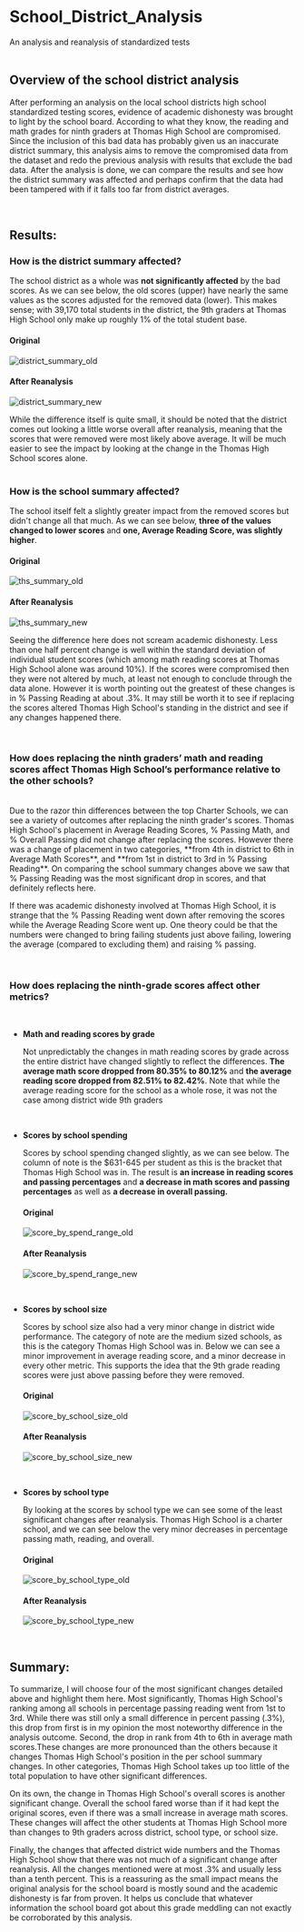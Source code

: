 # School_District_Analysis
An analysis and reanalysis of standardized tests
<br />
<br />
## Overview of the school district analysis

After performing an analysis on the local school districts high school standardized testing scores, evidence of academic dishonesty was brought to light by the school board. According to what they know, the reading and math grades for ninth graders at Thomas High School are compromised. Since the inclusion of this bad data has probably given us an inaccurate district summary, this analysis aims to remove the compromised data from the dataset and redo the previous analysis with results that exclude the bad data. After the analysis is done, we can compare the results and see how the district summary was affected and perhaps confirm that the data had been tampered with if it falls too far from district averages.

<br />

## Results: 



### **How is the district summary affected?**

The school district as a whole was **not significantly affected** by the bad scores. As we can see below, the old scores (upper) have nearly the same values as the scores adjusted for the removed data (lower). This makes sense; with 39,170 total students in the district, the 9th graders at Thomas High School only make up roughly 1% of the total student base.

#### **Original** 
![district_summary_old](Resources/district_summary_old.png)

#### **After Reanalysis**
![district_summary_new](Resources/district_summary_new.png)

While the difference itself is quite small, it should be noted that the district comes out looking a little worse overall after reanalysis, meaning that the scores that were removed were most likely above average. It will be much easier to see the impact by looking at the change in the Thomas High School scores alone.
<br />
<br />
### **How is the school summary affected?**

The school itself felt a slightly greater impact from the removed scores but didn't change all that much. As we can see below, **three of the values changed to lower scores** and **one, Average Reading Score, was slightly higher**.

#### **Original** 
![ths_summary_old](Resources/ths_summary_old.png)

#### **After Reanalysis**
![ths_summary_new](Resources/ths_summary_new.png)

Seeing the difference here does not scream academic dishonesty. Less than one half percent change is well within the standard deviation of individual student scores (which among math reading scores at Thomas High School alone was around 10%). If the scores were compromised then they were not altered by much, at least not enough to conclude through the data alone. However it is worth pointing out the greatest  of these changes is in % Passing Reading at about .3%. It may still be worth it to see if replacing the scores altered Thomas High School's standing in the district and see if any changes happened there.

</br>

### **How does replacing the ninth graders’ math and reading scores affect Thomas High School’s performance relative to the other schools?**
</br>
Due to the razor thin differences between the top Charter Schools, we can see a variety of outcomes after replacing the ninth grader's scores. Thomas High School's placement in Average Reading Scores, % Passing Math, and % Overall Passing did not change after replacing the scores. However there was a change of placement in two categories, **from 4th in district to 6th in Average Math Scores**, and **from 1st in district to 3rd in % Passing Reading**. On comparing the school summary changes above we saw that % Passing Reading was the most significant drop in scores, and that definitely reflects here.

If there was academic dishonesty involved at Thomas High School, it is strange that the % Passing Reading went down after removing the scores while the Average Reading Score went up. One theory could be that the numbers were changed to bring failing students just above failing, lowering the average (compared to excluding them) and raising % passing.

<!-- Changed from 4th to 6th in Average Math Scores
NOT Changted by Average Reading Scores
NOT changed by % Passing Math
Changed from first in district to last in % passing reading
NOt changed by % Overall Passing -->

</br>

### **How does replacing the ninth-grade scores affect other metrics?**
</br>

* **Math and reading scores by grade**
  
    Not unpredictably the changes in math reading scores by grade across the entire district have changed slightly to reflect the differences. **The average math score dropped from 80.35% to 80.12%** and **the average reading score dropped from 82.51% to 82.42%**. Note that while the average reading score for the school as a whole rose, it was not the case among district wide 9th graders

</br>

* **Scores by school spending**
  
    Scores by school spending changed slightly, as we can see below. The column of note is the $631-645 per student as this is the bracket that Thomas High School was in. The result is **an increase in reading scores and passing percentages** and **a decrease in math scores and passing percentages** as well as **a decrease in overall passing.**
    </br>

    #### **Original** 
    ![score_by_spend_range_old](Resources/scores_by_spend_ranges_old.png)

    #### **After Reanalysis**
    ![score_by_spend_range_new](Resources/scores_by_spend_ranges_new.png)

</br>

* **Scores by school size**

    Scores by school size also had a very minor change in district wide performance. The category of note are the medium sized schools, as this is the category Thomas High School was in. Below we can see a minor improvement in average reading score, and a minor decrease in every other metric. This supports the idea that the 9th grade reading scores were just above passing before they were removed.  

    #### **Original** 
    ![score_by_school_size_old](Resources/scores_by_school_size_old.png)

    #### **After Reanalysis**
    ![score_by_school_size_new](Resources/scores_by_school_size_new.png)

</br>

* **Scores by school type**

    By looking at the scores by school type we can see some of the least significant changes after reanalysis. Thomas High School is a charter school, and we can see below the very minor decreases in percentage passing math, reading, and overall.

    #### **Original** 
    ![score_by_school_type_old](Resources/scores_by_school_type_old.png)

    #### **After Reanalysis**
    ![score_by_school_type_new](Resources/scores_by_school_type_new.png)

</br>

## Summary: 


To summarize, I will choose four of the most significant changes detailed above and highlight them here. Most significantly, Thomas High School's ranking among all schools in percentage passing reading went from 1st to 3rd. While there was still only a small difference in percent passing (.3%), this drop from first is in my opinion the most noteworthy difference in the analysis outcome. Second, the drop in rank from 4th to 6th in average math scores.These changes are more pronounced than the others because it changes Thomas High School's position in the per school summary changes. In other categories, Thomas High School takes up too little of the total population to have other significant differences. 
 
 On its own, the change in Thomas High School's overall scores is another significant change. Overall the school fared worse than if it had kept the original scores, even if there was a small increase in average math scores. These changes will affect the other students at Thomas High School more than changes to 9th graders across district, school type, or school size. 
 
 Finally, the changes that affected district wide numbers and the Thomas High School show that there was not much of a significant change after reanalysis. All the changes mentioned were at most .3% and usually less than a tenth percent. This is a reassuring as the small impact means the original analysis for the school board is mostly sound and the academic dishonesty is far from proven. It helps us conclude that whatever information the school board got about this grade meddling can not exactly be corroborated by this analysis.